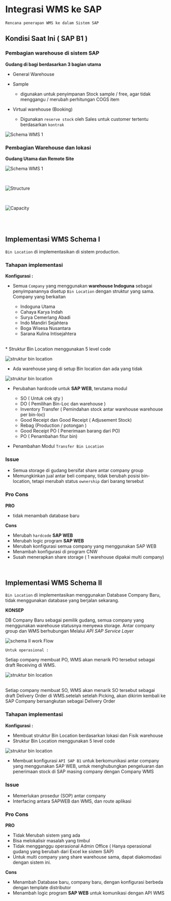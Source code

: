 # Integrasi WMS ke SAP 
    Rencana penerapan WMS ke dalam Sistem SAP



## Kondisi Saat Ini ( SAP B1 )

### Pembagian warehouse di sistem SAP

**Gudang di bagi berdasarkan 3 bagian utama**
   * General Warehouse 
   * Sample
     * digunakan untuk penyimpanan Stock sample / free, agar tidak menggangu / merubah perhitungan COGS item
  
   * Virtual warehouse (Booking)
     * Digunakan ```reserve stock``` oleh Sales untuk customer tertentu berdasarkan ```kontrak```



![Schema WMS 1](img/wms01.excalidraw.png)



### Pembagian Warehouse dan lokasi

**Gudang Utama dan Remote Site**
    

![Schema WMS 1](img/wms04.excalidraw.png)

<br/>

![Structure](img/wms_structure.png)

<br/>


![Capacity](img/wms_capacity.png)

<br/>
<div style="page-break-after: always; visibility: hidden">
\pagebreak
</div>


## Implementasi WMS Schema I 

```Bin Location``` di implementasikan di sistem production.


### Tahapan implementasi


**Konfigurasi :** 

* Semua ```Company``` yang menggunakan **warehouse Indoguna** sebagai penyimpanannya disetup ```Bin Location``` dengan struktur yang sama.
  <br/>
    Company yang berkaitan 

  * Indoguna Utama
  * Cahaya Karya Indah
  * Surya Cemerlang Abadi
  * Indo Mandiri Sejahtera
  * Boga Wisesa Nusantara
  * Sarana Kulina Intisejahtera
<br/>
* Struktur Bin Location menggunakan 5 level code 


![struktur bin location](img/wms05.excalidraw.png)

* Ada warehouse yang di setup Bin location dan ada yang tidak

![struktur bin location](img/wms06.excalidraw.png)

* Perubahan hardcode untuk **SAP WEB**, terutama modul 
  * SO ( Untuk cek qty )
  * DO ( Pemilihan Bin-Loc dan warehouse )
  * Inventory Transfer ( Pemindahan stock antar warehouse warehouse per bin-loc)
  * Good Receipt dan Good Receipt ( Adjusement Stock)
  * Rebag (Production / potongan )
  * Good Receipt PO ( Penerimaan barang dari PO)
  * PO ( Penambahan fitur bin)

* Penambahan Modul ```Transfer Bin Location```


### Issue

* Semua storage di gudang bersifat share antar company group
* Memungkinkan jual antar beli company, tidak berubah posisi bin-location, tetapi merubah status ```ownership``` dari barang tersebut

### Pro Cons

**PRO**


* tidak menambah database baru


**Cons**


* Merubah ```hardcode``` **SAP WEB**
* Merubah logic program **SAP WEB**
* Merubah konfigurasi semua company yang menggunakan SAP WEB
* Menambah konfigurasi di program CNW
* Susah menerapkan share storage ( 1 warehouse dipakai multi company)

<div style="page-break-after: always; visibility: hidden">
\pagebreak
</div>


## Implementasi WMS Schema II 

```Bin Location``` di implementasikan menggunakan Database Company Baru, tidak menggunakan database yang berjalan sekarang. 

**KONSEP**

DB Company Baru sebagai pemilik gudang, semua company yang menggunakan warehouse statusnya menyewa storage. Antar company group dan WMS berhubungan Melalui _API SAP Service Layer_


![schema II work Flow](img/wms07.excalidraw.png)


```Untuk operasional :``` 

Setiap company membuat PO, WMS akan menarik PO tersebut sebagai draft Receiving di WMS.


![struktur bin location](img/wms09.excalidraw.svg)


<br/>
Setiap company membuat SO, WMS akan menarik SO tersebut sebagai draft Delivery Order di WMS.setelah setelah Picking, akan dikirim kembali ke SAP Company bersangkutan sebagai Delivery Order




### Tahapan implementasi


**Konfigurasi :** 

* Membuat struktur Bin Location berdasarkan lokasi dan Fisik warehouse 
* Struktur Bin Location menggunakan 5 level code 


![struktur bin location](img/wms05.excalidraw.png)

* Membuat konfigurasi ```API SAP B1``` untuk berkomunikasi antar company yang menggunakan SAP WEB, untuk menghubungkan pengeluaran dan penerimaan stock di SAP masing company dengan Company WMS
  



### Issue

* Memerlukan prosedur (SOP) antar company
* Interfacing antara SAPWEB dan WMS, dan route aplikasi

### Pro Cons

**PRO**


* Tidak Merubah sistem yang ada
* Bisa melokalisir masalah yang timbul
* Tidak mengganggu operasional Admin Office ( Hanya operasional gudang yang berubah dari Excel ke  sistem SAP)
* Untuk multi company yang share warehouse sama, dapat diakomodasi dengan sistem ini.




**Cons**


* Menambah Database baru, company baru, dengan konfigurasi berbeda dengan template distributor
* Menambah logic program **SAP WEB** untuk komunikasi dengan API WMS 
